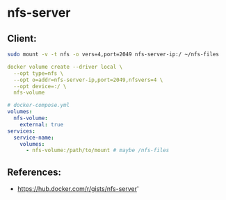 # nfs-server

## Client:
```bash
sudo mount -v -t nfs -o vers=4,port=2049 nfs-server-ip:/ ~/nfs-files
```

```yaml
docker volume create --driver local \
  --opt type=nfs \
  --opt o=addr=nfs-server-ip,port=2049,nfsvers=4 \
  --opt device=:/ \
  nfs-volume

# docker-compose.yml
volumes:
  nfs-volume:
    external: true
services:
  service-name:
    volumes:
      - nfs-volume:/path/to/mount # maybe /nfs-files
```

## References:
- https://hub.docker.com/r/gists/nfs-server'